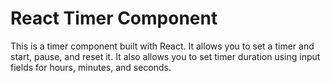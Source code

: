 # React Timer Component

This is a timer component built with React. It allows you to set a timer and start, pause, and reset it.
It also allows you to set timer duration using input fields for hours, minutes, and seconds.
